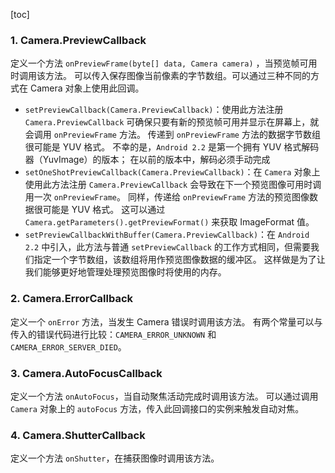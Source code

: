 [toc]

### 1. Camera.PreviewCallback

定义一个方法 `onPreviewFrame(byte[] data, Camera camera)` ，当预览帧可用时调用该方法。 可以传入保存图像当前像素的字节数组。可以通过三种不同的方式在 Camera 对象上使用此回调。

+ `setPreviewCallback(Camera.PreviewCallback)`：使用此方法注册 `Camera.PreviewCallback` 可确保只要有新的预览帧可用并显示在屏幕上，就会调用 `onPreviewFrame` 方法。 传递到 `onPreviewFrame` 方法的数据字节数组很可能是 YUV 格式。 不幸的是，`Android 2.2` 是第一个拥有 YUV 格式解码器（YuvImage）的版本； 在以前的版本中，解码必须手动完成
+ `setOneShotPreviewCallback(Camera.PreviewCallback)`：在 `Camera` 对象上使用此方法注册 `Camera.PreviewCallback` 会导致在下一个预览图像可用时调用一次 `onPreviewFrame`。 同样，传递给 `onPreviewFrame` 方法的预览图像数据很可能是 YUV 格式。 这可以通过 `Camera.getParameters().getPreviewFormat()` 来获取 ImageFormat 值。
+ `setPreviewCallbackWithBuffer(Camera.PreviewCallback)`：在 `Android 2.2` 中引入，此方法与普通 `setPreviewCallback` 的工作方式相同，但需要我们指定一个字节数组，该数组将用作预览图像数据的缓冲区。 这样做是为了让我们能够更好地管理处理预览图像时将使用的内存。

### 2. Camera.ErrorCallback

定义一个 `onError` 方法，当发生 Camera 错误时调用该方法。 有两个常量可以与传入的错误代码进行比较：`CAMERA_ERROR_UNKNOWN` 和 `CAMERA_ERROR_SERVER_DIED`。

### 3. Camera.AutoFocusCallback

定义一个方法 `onAutoFocus`，当自动聚焦活动完成时调用该方法。 可以通过调用 `Camera` 对象上的 `autoFocus` 方法，传入此回调接口的实例来触发自动对焦。

### 4. Camera.ShutterCallback

定义一个方法 `onShutter`，在捕获图像时调用该方法。

